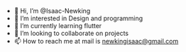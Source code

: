 - 👋 Hi, I’m @Isaac-Newking
- 👀 I’m interested in Design and programming
- 🌱 I’m currently learning flutter
- 💞️ I’m looking to collaborate on projects
- 📫 How to reach me  at mail is newkingisaac@gmail.com

<!---
Isaac-Newking/Isaac-Newking is a ✨ special ✨ repository because its `README.md` (this file) appears on your GitHub profile.
You can click the Preview link to take a look at your changes.
--->
